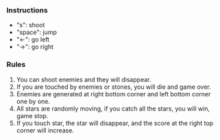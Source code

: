 ### Instructions
- "s": shoot
- "space": jump
- "<-": go left
- "->": go right

### Rules
1. You can shoot enemies and they will disappear.
2. If you are touched by enemies or stones, you will die and game over.
3. Enemies are generated at right bottom corner and left bottom corner one by one.
4. All stars are randomly moving, if you catch all the stars, you will win, game stop.
5. If you touch star, the star will disappear, and the score at the right top corner will increase.

